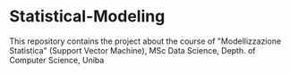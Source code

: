 # Statistical-Modeling
This repository contains the project about the course of "Modellizzazione Statistica" (Support Vector Machine), MSc Data Science, Depth. of Computer Science, Uniba
